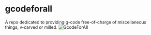 # gcodeforall
A repo dedicated to providing g-code free-of-charge of miscellaneous things, v-carved or milled.
![GcodeForAll](https://github.com/user-attachments/assets/1b6cf4f5-785f-4367-8150-ba065c73f908)

